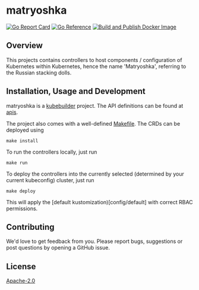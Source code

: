 # matryoshka

[![Go Report Card](https://goreportcard.com/badge/github.com/onmetal/matryoshka)](https://goreportcard.com/report/github.com/onmetal/matryoshka)
[![Go Reference](https://pkg.go.dev/badge/github.com/onmetal/matryoshka.svg)](https://pkg.go.dev/github.com/onmetal/matryoshka)
[![Build and Publish Docker Image](https://github.com/onmetal/matryoshka/actions/workflows/publish-docker.yml/badge.svg)](https://github.com/onmetal/matroyshka/actions/workflows/publish-docker.yml)

## Overview

This projects contains controllers to host components / configuration of
Kubernetes within Kubernetes, hence the name 'Matryoshka', referring to
the Russian stacking dolls.

## Installation, Usage and Development

matryoshka is a [kubebuilder](https://github.com/kubernetes-sigs/kubebuilder) project.
The API definitions can be found at [apis](apis).

The project also comes with a well-defined [Makefile](Makefile).
The CRDs can be deployed using

```shell
make install
```

To run the controllers locally, just run

```shell
make run
```

To deploy the controllers into the currently selected (determined by your current kubeconfig) cluster,
just run

```shell
make deploy
```

This will apply the [default kustomization)[config/default] with correct RBAC permissions.


## Contributing

We'd love to get feedback from you. Please report bugs, suggestions or post questions by opening a GitHub issue.

## License

[Apache-2.0](LICENSE)

